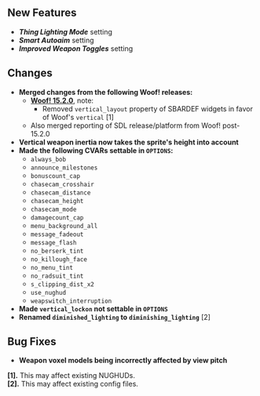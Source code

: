 ## New Features

- **_Thing Lighting Mode_** setting
- **_Smart Autoaim_** setting
- **_Improved Weapon Toggles_** setting

## Changes

- **Merged changes from the following Woof! releases:**
  - **[Woof! 15.2.0](https://github.com/fabiangreffrath/woof/releases/tag/woof_15.2.0)**, note:
    - Removed `vertical_layout` property of SBARDEF widgets in favor of Woof's `vertical` [1]
  - Also merged reporting of SDL release/platform from Woof! post-15.2.0
- **Vertical weapon inertia now takes the sprite's height into account**
- **Made the following CVARs settable in `OPTIONS`:**
  - `always_bob`
  - `announce_milestones`
  - `bonuscount_cap`
  - `chasecam_crosshair`
  - `chasecam_distance`
  - `chasecam_height`
  - `chasecam_mode`
  - `damagecount_cap`
  - `menu_background_all`
  - `message_fadeout`
  - `message_flash`
  - `no_berserk_tint`
  - `no_killough_face`
  - `no_menu_tint`
  - `no_radsuit_tint`
  - `s_clipping_dist_x2`
  - `use_nughud`
  - `weapswitch_interruption`
- **Made `vertical_lockon` not settable in `OPTIONS`**
- **Renamed `diminished_lighting` to `diminishing_lighting`** [2]

## Bug Fixes

- **Weapon voxel models being incorrectly affected by view pitch**

**[1].** This may affect existing NUGHUDs.  
**[2].** This may affect existing config files.  
